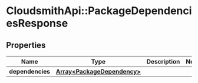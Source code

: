 # CloudsmithApi::PackageDependenciesResponse

## Properties
Name | Type | Description | Notes
------------ | ------------- | ------------- | -------------
**dependencies** | [**Array&lt;PackageDependency&gt;**](PackageDependency.md) |  | 


